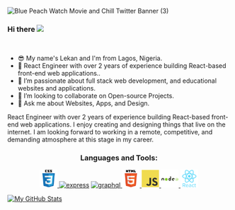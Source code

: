 ![Blue Peach Watch Movie and Chill Twitter Banner (3)](https://media-exp1.licdn.com/dms/image/C4D16AQH2E2aiXtWsng/profile-displaybackgroundimage-shrink_200_800/0/1652602521007?e=1658966400&v=beta&t=t1nFMFzw59hyLyLJmScfFUS4gtKvuBHGESKSLiAbCKM)

<h3>Hi there <img src="https://github.com/sudnyeshtalekar/sudnyeshtalekar/blob/master/Assets/Hi.gif" width="40px"></h3> 



&nbsp;&nbsp;&nbsp;&nbsp;&nbsp;&nbsp;&nbsp;&nbsp;&nbsp;&nbsp;&nbsp;&nbsp;&nbsp;&nbsp;&nbsp;&nbsp;&nbsp;&nbsp;&nbsp;&nbsp;&nbsp;&nbsp;&nbsp;&nbsp;&nbsp;&nbsp;&nbsp;&nbsp;&nbsp;&nbsp;&nbsp;&nbsp;&nbsp;&nbsp;&nbsp;&nbsp;&nbsp;&nbsp;&nbsp;&nbsp;&nbsp;&nbsp;&nbsp;&nbsp;&nbsp;&nbsp;&nbsp;&nbsp;&nbsp;&nbsp;&nbsp;&nbsp;&nbsp;&nbsp;&nbsp;&nbsp;&nbsp;&nbsp;&nbsp;  <b align="center"></b> <br>
- :sunglasses: My name's Lekan and I'm from Lagos, Nigeria.
- 🔭 React Engineer with over 2 years of experience building React-based front-end web applications..
- 🌱 I’m passionate about full stack web development, and educational websites and applications.
- 👯 I’m looking to collaborate on Open-source Projects.
- 💬 Ask me about Websites, Apps, and Design.

<p>React Engineer with over 2 years of experience building React-based front-end web applications. I enjoy creating and designing things that live on the internet.
 I am looking forward to working in a remote, competitive, and demanding atmosphere at this stage in my career.
</ p>


<h3 align="center">Languages and Tools:</h3>
<p align="center"> <a href="https://www.w3schools.com/css/" target="_blank" rel="noreferrer"> <img src="https://raw.githubusercontent.com/devicons/devicon/master/icons/css3/css3-original-wordmark.svg" alt="css3" width="40" height="40"/> </a> <a href="https://expressjs.com" target="_blank" rel="noreferrer"> <img src="https://user-images.githubusercontent.com/97814431/170081210-73593c53-48ce-4ad1-bd96-d370c124cc2c.png" alt="express" width="90" height="40"/></a> <a href="https://graphql.org" target="_blank" rel="noreferrer"> <img src="https://www.vectorlogo.zone/logos/graphql/graphql-icon.svg" alt="graphql" width="40" height="40"/> </a> <a href="https://www.w3.org/html/" target="_blank" rel="noreferrer"> <img src="https://raw.githubusercontent.com/devicons/devicon/master/icons/html5/html5-original-wordmark.svg" alt="html5" width="40" height="40"/> </a> <a href="https://developer.mozilla.org/en-US/docs/Web/JavaScript" target="_blank" rel="noreferrer"> <img src="https://raw.githubusercontent.com/devicons/devicon/master/icons/javascript/javascript-original.svg" alt="javascript" width="40" height="40"/> </a> <a href="https://nodejs.org" target="_blank" rel="noreferrer"> <img src="https://raw.githubusercontent.com/devicons/devicon/master/icons/nodejs/nodejs-original-wordmark.svg" alt="nodejs" width="40" height="40"/> </a> <a href="https://reactjs.org/" target="_blank" rel="noreferrer"> <img src="https://raw.githubusercontent.com/devicons/devicon/master/icons/react/react-original-wordmark.svg" alt="react" width="40" height="40"/> </a> </p>

[![My GitHub Stats](https://github-readme-stats.vercel.app/api/?username=lekan1&count_private=true&theme=tokyonight&showicons=true)]()

